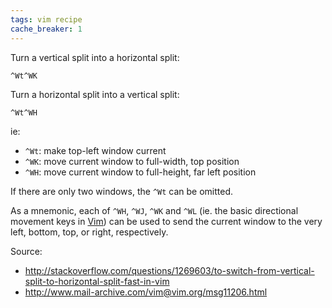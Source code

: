 ```yaml
---
tags: vim recipe
cache_breaker: 1
---
```


Turn a vertical split into a horizontal split:

    ^Wt^WK

Turn a horizontal split into a vertical split:

    ^Wt^WH

ie:

-   `^Wt`: make top-left window current
-   `^WK`: move current window to full-width, top position
-   `^WH`: move current window to full-height, far left position

If there are only two windows, the `^Wt` can be omitted.

As a mnemonic, each of `^WH`, `^WJ`, `^WK` and `^WL` (ie. the basic directional movement keys in [Vim](/wiki/Vim)) can be used to send the current window to the very left, bottom, top, or right, respectively.

Source:

-   <http://stackoverflow.com/questions/1269603/to-switch-from-vertical-split-to-horizontal-split-fast-in-vim>
-   <http://www.mail-archive.com/vim@vim.org/msg11206.html>

